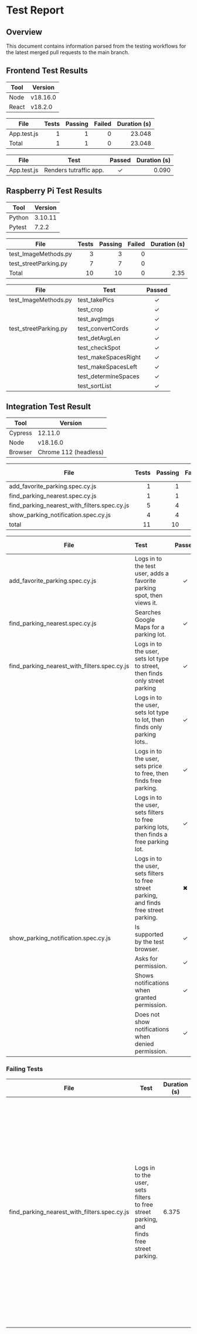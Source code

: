 # Test Report

## Overview
This document contains information parsed from the testing workflows for the latest merged pull requests to the main branch.

## Frontend Test Results
| Tool | Version |
|---|---
| Node | v18.16.0
| React | v18.2.0

| File | Tests | Passing | Failed | Duration (s)
|---|--:|--:|--:|---:
| App.test.js  | 1 | 1 | 0 | 23.048
| Total | 1 | 1 | 0 | 23.048

| File | Test | Passed | Duration (s)
|---|---|:-:|--:
| App.test.js | Renders tutraffic app. | ✓ | 0.090

## Raspberry Pi Test Results

| Tool | Version |
|---|---
| Python | 3.10.11
| Pytest | 7.2.2

| File | Tests | Passing | Failed | Duration (s)
|---|--:|--:|--:|---:
| test_ImageMethods.py | 3 | 3 | 0 |
| test_streetParking.py | 7 | 7 | 0 |
| Total | 10 | 10 | 0 | 2.35

| File | Test | Passed
|---|---|:-:|
| test_ImageMethods.py | test_takePics | ✓
|| test_crop | ✓
|| test_avgImgs | ✓
| test_streetParking.py | test_convertCords | ✓
|| test_detAvgLen | ✓
|| test_checkSpot | ✓
|| test_makeSpacesRight | ✓
|| test_makeSpacesLeft | ✓
|| test_determineSpaces | ✓
|| test_sortList | ✓

## Integration Test Result

| Tool | Version |
|---|---
| Cypress | 12.11.0
| Node | v18.16.0
| Browser | Chrome 112 (headless)
                                                                                                    
| File | Tests | Passing | Failed | Duration (s)
|---|--:|--:|--:|---:
| add_favorite_parking.spec.cy.js  | 1 | 1 | 0 | 15
| find_parking_nearest.spec.cy.js   | 1 | 1 | 0 | 8
| find_parking_nearest_with_filters.spec.cy.js | 5 | 4 | 1 | 46
| show_parking_notification.spec.cy.js  | 4 | 4 | 0 | 25
| total | 11 | 10 | 1 | 95

| File | Test | Passed | Duration (s)
|---|:--|:-:|--:
| add_favorite_parking.spec.cy.js | Logs in to the test user, adds a favorite parking spot, then views it.| ✓ | 10.873
|find_parking_nearest.spec.cy.js | Searches Google Maps for a parking lot. | ✓ | 3.934
|find_parking_nearest_with_filters.spec.cy.js | Logs in to the user, sets lot type to street, then finds only street parking | ✓ | 11.100
|| Logs in to the user, sets lot type to lot, then finds only parking lots.. | ✓ | 6.153
|| Logs in to the user, sets price to free, then finds free parking. | ✓ | 5.999
|| Logs in to the user, sets filters to free parking lots, then finds a free parking lot. | ✓ | 6.741
|| Logs in to the user, sets filters to free street parking, and finds free street parking. | ✖ | 6.375
|show_parking_notification.spec.cy.js| Is supported by the test browser. | ✓ | 1.241
|| Asks for permission. | ✓ | 2.742
|| Shows notifications when granted permission. | ✓ | 9.719
|| Does not show notifications when denied permission. | ✓ | 8.044

### Failing Tests

| File | Test | Duration (s) | Note
|---|---|---|---
| find_parking_nearest_with_filters.spec.cy.js | Logs in to the user, sets filters to free street parking, and finds free street parking. | 6.375 | The assertion for this test is flaky. One of 3 results occurs during repeated automated trials: 1. Free street parking does not appear. 2. Free street parking appears within the timeout period. 3. Free street parking appears after the timeout period.